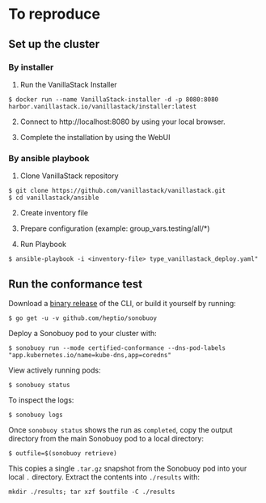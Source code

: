 # To reproduce

## Set up the cluster

### By installer

1. Run the VanillaStack Installer
```
$ docker run --name VanillaStack-installer -d -p 8080:8080 harbor.vanillastack.io/vanillastack/installer:latest
```

2. Connect to http://localhost:8080 by using your local browser.

3. Complete the installation by using the WebUI

### By ansible playbook

1. Clone VanillaStack repository
```
$ git clone https://github.com/vanillastack/vanillastack.git
$ cd vanillastack/ansible
```

2. Create inventory file

3. Prepare configuration (example: group_vars.testing/all/*)

4. Run Playbook
```
$ ansible-playbook -i <inventory-file> type_vanillastack_deploy.yaml"
```

## Run the conformance test

Download a [binary release](https://github.com/heptio/sonobuoy/releases) of the CLI, or build it yourself by running:

```
$ go get -u -v github.com/heptio/sonobuoy
```

Deploy a Sonobuoy pod to your cluster with:

```
$ sonobuoy run --mode certified-conformance --dns-pod-labels "app.kubernetes.io/name=kube-dns,app=coredns"
```

View actively running pods:

```
$ sonobuoy status
```

To inspect the logs:

```
$ sonobuoy logs
```

Once `sonobuoy status` shows the run as `completed`, copy the output directory from the main Sonobuoy pod to a local directory:

```
$ outfile=$(sonobuoy retrieve)
```

This copies a single `.tar.gz` snapshot from the Sonobuoy pod into your local
`.` directory. Extract the contents into `./results` with:

```
mkdir ./results; tar xzf $outfile -C ./results
```
